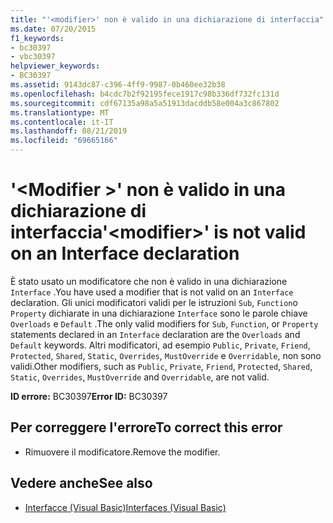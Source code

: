 ```yaml
---
title: "'<modifier>' non è valido in una dichiarazione di interfaccia"
ms.date: 07/20/2015
f1_keywords:
- bc30397
- vbc30397
helpviewer_keywords:
- BC30397
ms.assetid: 9143dc87-c396-4ff9-9987-0b460ee32b38
ms.openlocfilehash: b4cdc7b2f92195fece1917c98b336df732fc131d
ms.sourcegitcommit: cdf67135a98a5a51913dacddb58e004a3c867802
ms.translationtype: MT
ms.contentlocale: it-IT
ms.lasthandoff: 08/21/2019
ms.locfileid: "69665166"
---
```

# <a name="modifier-is-not-valid-on-an-interface-declaration"></a><span data-ttu-id="b1408-102">'\<Modifier >' non è valido in una dichiarazione di interfaccia</span><span class="sxs-lookup"><span data-stu-id="b1408-102">'\<modifier>' is not valid on an Interface declaration</span></span>
<span data-ttu-id="b1408-103">È stato usato un modificatore che non è valido in una dichiarazione `Interface` .</span><span class="sxs-lookup"><span data-stu-id="b1408-103">You have used a modifier that is not valid on an `Interface` declaration.</span></span> <span data-ttu-id="b1408-104">Gli unici modificatori validi per le istruzioni `Sub`, `Function`o `Property` dichiarate in una dichiarazione `Interface` sono le parole chiave `Overloads` e `Default` .</span><span class="sxs-lookup"><span data-stu-id="b1408-104">The only valid modifiers for `Sub`, `Function`, or `Property` statements declared in an `Interface` declaration are the `Overloads` and `Default` keywords.</span></span> <span data-ttu-id="b1408-105">Altri modificatori, ad esempio `Public`, `Private`, `Friend`, `Protected`, `Shared`, `Static`, `Overrides`, `MustOverride` e `Overridable`, non sono validi.</span><span class="sxs-lookup"><span data-stu-id="b1408-105">Other modifiers, such as `Public`, `Private`, `Friend`, `Protected`, `Shared`, `Static`, `Overrides`, `MustOverride` and `Overridable`, are not valid.</span></span>  
  
 <span data-ttu-id="b1408-106">**ID errore:** BC30397</span><span class="sxs-lookup"><span data-stu-id="b1408-106">**Error ID:** BC30397</span></span>  
  
## <a name="to-correct-this-error"></a><span data-ttu-id="b1408-107">Per correggere l'errore</span><span class="sxs-lookup"><span data-stu-id="b1408-107">To correct this error</span></span>  
  
- <span data-ttu-id="b1408-108">Rimuovere il modificatore.</span><span class="sxs-lookup"><span data-stu-id="b1408-108">Remove the modifier.</span></span>  
  
## <a name="see-also"></a><span data-ttu-id="b1408-109">Vedere anche</span><span class="sxs-lookup"><span data-stu-id="b1408-109">See also</span></span>

- [<span data-ttu-id="b1408-110">Interfacce (Visual Basic)</span><span class="sxs-lookup"><span data-stu-id="b1408-110">Interfaces (Visual Basic)</span></span>](../programming-guide/language-features/interfaces/index.md)
